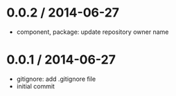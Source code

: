 
0.0.2 / 2014-06-27
==================

 * component, package: update repository owner name

0.0.1 / 2014-06-27
==================

 * gitignore: add .gitignore file
 * initial commit
